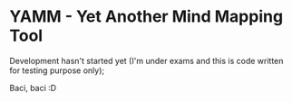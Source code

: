 # YAMM - Yet Another Mind Mapping Tool
Development hasn't started yet (I'm under exams and this is code written for testing purpose only);

Baci, baci :D
